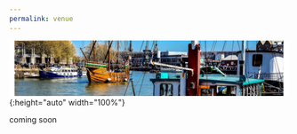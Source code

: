 ```yaml
---
permalink: venue
---
```


![Banner](/assets/banner-B.png){:height="auto" width="100%"}

coming soon
